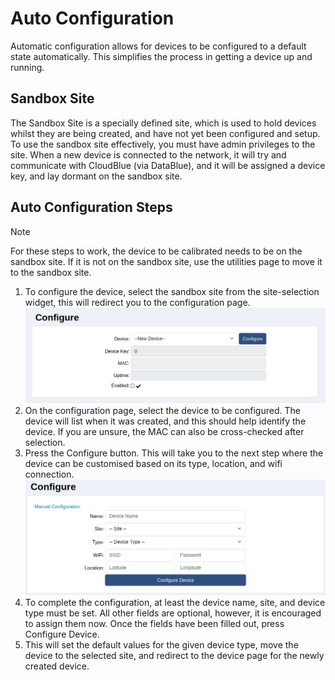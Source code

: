 # Auto Configuration

Automatic configuration allows for devices to be configured to a default state automatically. This simplifies the process in getting a device up and running.

## Sandbox Site

The Sandbox Site is a specially defined site, which is used to hold devices whilst they are being created, and have not yet been configured and setup. To use the sandbox site effectively, you must have admin privileges to the site. When a new device is connected to the network, it will try and communicate with CloudBlue (via DataBlue), and it will be assigned a device key, and lay dormant on the sandbox site.

## Auto Configuration Steps

> [!NOTE]
> For these steps to work, the device to be calibrated needs to be on the sandbox site. If it is not on the sandbox site, use the utilities page to move it to the sandbox site.

1. To configure the device, select the sandbox site from the site-selection widget, this will redirect you to the configuration page.
![Configuration Page](../images/configuration-page.png)
2. On the configuration page, select the device to be configured. The device will list when it was created, and this should help identify the device. If you are unsure, the MAC can also be cross-checked after selection.
3. Press the Configure button. This will take you to the next step where the device can be customised based on its type, location, and wifi connection.
![Configuration Page Form](../images/configuration-configuration.png)
4. To complete the configuration, at least the device name, site, and device type must be set. All other fields are optional, however, it is encouraged to assign them now. Once the fields have been filled out, press Configure Device.
5. This will set the default values for the given device type, move the device to the selected site, and redirect to the device page for the newly created device.
